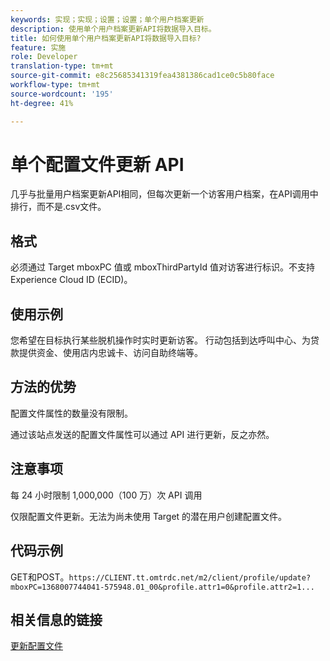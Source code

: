 ```yaml
---
keywords: 实现；实现；设置；设置；单个用户档案更新
description: 使用单个用户档案更新API将数据导入目标。
title: 如何使用单个用户档案更新API将数据导入目标?
feature: 实施
role: Developer
translation-type: tm+mt
source-git-commit: e8c25685341319fea4381386cad1ce0c5b80face
workflow-type: tm+mt
source-wordcount: '195'
ht-degree: 41%

---
```


# 单个配置文件更新 API

几乎与批量用户档案更新API相同，但每次更新一个访客用户档案，在API调用中排行，而不是.csv文件。

## 格式

必须通过 Target mboxPC 值或 mboxThirdPartyId 值对访客进行标识。不支持 Experience Cloud ID (ECID)。

## 使用示例

您希望在目标执行某些脱机操作时实时更新访客。 行动包括到达呼叫中心、为贷款提供资金、使用店内忠诚卡、访问自助终端等。

## 方法的优势

配置文件属性的数量没有限制。

通过该站点发送的配置文件属性可以通过 API 进行更新，反之亦然。

## 注意事项

每 24 小时限制 1,000,000（100 万）次 API 调用

仅限配置文件更新。无法为尚未使用 Target 的潜在用户创建配置文件。

## 代码示例

GET和POST。`https://CLIENT.tt.omtrdc.net/m2/client/profile/update?mboxPC=1368007744041-575948.01_00&profile.attr1=0&profile.attr2=1...`

## 相关信息的链接

[更新配置文件](https://developers.adobetarget.com/api/#updating-profiles)
